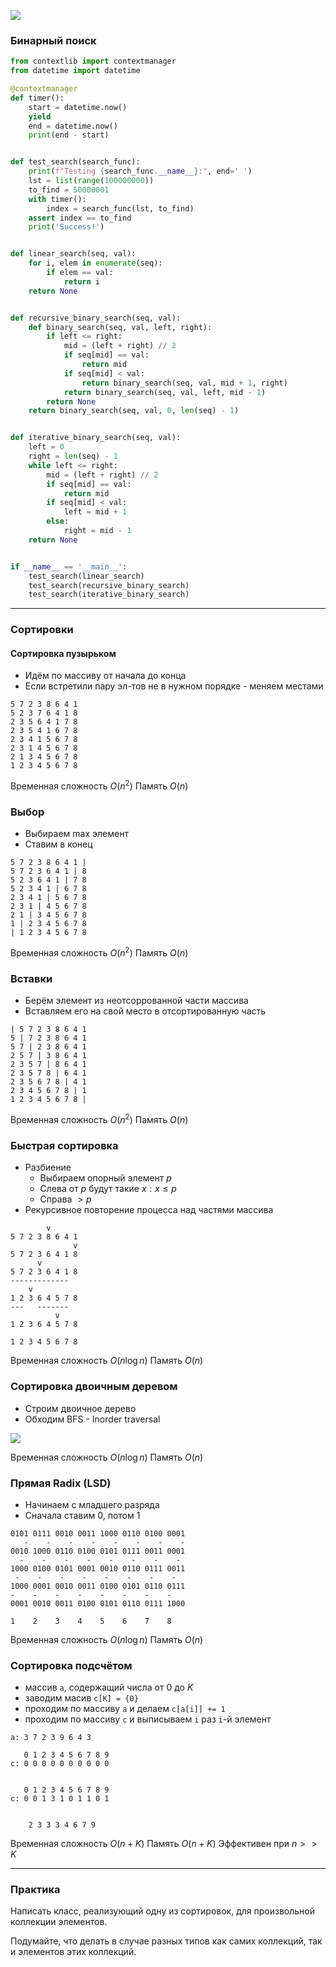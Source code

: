 
![](./Excalidraw/6.%20Алгоритмы%20поиска%202023-11-23%2016.18.19.excalidraw.svg)
### Бинарный поиск
```python
from contextlib import contextmanager
from datetime import datetime

@contextmanager
def timer():
    start = datetime.now()
    yield
    end = datetime.now()
    print(end - start)


def test_search(search_func):
    print(f"Testing {search_func.__name__}:", end=' ')
    lst = list(range(100000000))
    to_find = 50000001
    with timer():
        index = search_func(lst, to_find)
    assert index == to_find
    print('Success!')


def linear_search(seq, val):
    for i, elem in enumerate(seq):
        if elem == val:
            return i
    return None


def recursive_binary_search(seq, val):
    def binary_search(seq, val, left, right):
        if left <= right:
            mid = (left + right) // 2
            if seq[mid] == val:
                return mid
            if seq[mid] < val:
                return binary_search(seq, val, mid + 1, right)
            return binary_search(seq, val, left, mid - 1)
        return None
    return binary_search(seq, val, 0, len(seq) - 1)


def iterative_binary_search(seq, val):
    left = 0
    right = len(seq) - 1
    while left <= right:
        mid = (left + right) // 2
        if seq[mid] == val:
            return mid
        if seq[mid] < val:
            left = mid + 1
        else:
            right = mid - 1
    return None


if __name__ == '__main__':
    test_search(linear_search)
    test_search(recursive_binary_search)
    test_search(iterative_binary_search)
```

---
### Сортировки

#### Сортировка пузырьком

* Идём по массиву от начала до конца
* Если встретили пару эл-тов не в нужном порядке - меняем местами

```
5 7 2 3 8 6 4 1
5 2 3 7 6 4 1 8
2 3 5 6 4 1 7 8
2 3 5 4 1 6 7 8
2 3 4 1 5 6 7 8
2 3 1 4 5 6 7 8
2 1 3 4 5 6 7 8
1 2 3 4 5 6 7 8
```

Временная сложность $O(n^2)$
Память $O(n)$

### Выбор

* Выбираем max элемент
* Ставим в конец

```
5 7 2 3 8 6 4 1 |
5 7 2 3 6 4 1 | 8
5 2 3 6 4 1 | 7 8
5 2 3 4 1 | 6 7 8
2 3 4 1 | 5 6 7 8
2 3 1 | 4 5 6 7 8
2 1 | 3 4 5 6 7 8
1 | 2 3 4 5 6 7 8
| 1 2 3 4 5 6 7 8
```

Временная сложность $O(n^2)$
Память $O(n)$

### Вставки

* Берём элемент из неотсоррованной части массива
* Вставляем его на свой место в отсортированную часть

```
| 5 7 2 3 8 6 4 1
5 | 7 2 3 8 6 4 1
5 7 | 2 3 8 6 4 1
2 5 7 | 3 8 6 4 1
2 3 5 7 | 8 6 4 1
2 3 5 7 8 | 6 4 1
2 3 5 6 7 8 | 4 1
2 3 4 5 6 7 8 | 1
1 2 3 4 5 6 7 8 |
```

Временная сложность $O(n^2)$
Память $O(n)$

### Быстрая сортировка
* Разбиение
	* Выбираем опорный элемент $p$
	* Слева от $p$ будут такие $x: x \le p$
	* Справа $> p$
* Рекурсивное повторение процесса над частями массива

```
		v
5 7 2 3 8 6 4 1
			  v
5 7 2 3 6 4 1 8
	  v
5 7 2 3 6 4 1 8
-------------
	v
1 2 3 6 4 5 7 8
---   -------
		  v
1 2 3 6 4 5 7 8

1 2 3 4 5 6 7 8
```

Временная сложность $O(n \log n)$
Память $O(n)$

### Сортировка двоичным деревом

* Строим двоичное дерево
* Обходим BFS - Inorder traversal

![](./Excalidraw/6.%20Алгоритмы%20поиска%202023-11-23%2017.25.14.excalidraw.svg)

Временная сложность $O(n \log n)$
Память $O(n)$

### Прямая Radix (LSD)

* Начинаем с младшего разряда
* Сначала ставим 0, потом 1

```
0101 0111 0010 0011 1000 0110 0100 0001
   -    -    -    -    -    -    -    -
0010 1000 0110 0100 0101 0111 0011 0001
  -    -    -    -    -    -    -    -
1000 0100 0101 0001 0010 0110 0111 0011
 -    -    -    -    -    -    -    -
1000 0001 0010 0011 0100 0101 0110 0111
-    -    -    -    -    -    -    -
0001 0010 0011 0100 0101 0110 0111 1000

1    2    3    4    5    6    7    8
```

Временная сложность $O(n \log n)$
Память $O(n)$

### Сортировка подсчётом

* массив `a`, содержащий числа от $0$ до $K$
* заводим масив `c[K] = {0}`
* проходим по массиву `a` и делаем `c[a[i]] += 1`
* проходим по массиву `c` и выписываем `i` раз `i`-й элемент

```
a: 3 7 2 3 9 6 4 3

   0 1 2 3 4 5 6 7 8 9
c: 0 0 0 0 0 0 0 0 0 0


   0 1 2 3 4 5 6 7 8 9
c: 0 0 1 3 1 0 1 1 0 1


	2 3 3 3 4 6 7 9
```


Временная сложность $O(n + K)$
Память $O(n + K)$
Эффективен при $n >> K$

---

### Практика

Написать класс, реализующий одну из сортировок, для произвольной коллекции элементов.

Подумайте, что делать в случае разных типов как самих коллекций, так и элементов этих коллекций.